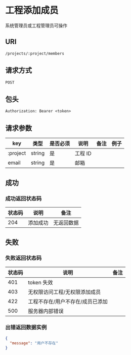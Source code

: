 # 工程添加成员

系统管理员或工程管理员可操作

## URI

```
/projects/:project/members
```

## 请求方式

```
POST
```

## 包头

```
Authorization: Bearer <token>
```

## 请求参数

| key | 类型 | 是否必须 | 说明 | 备注 | 例子 |
| --- | --- | --- | --- | --- | --- |
| :project | string | 是 | 工程 ID |  |  |
| email | string | 是 | 邮箱 |  |  |

## 成功

### 成功返回状态码

| 状态码 | 说明 | 备注 |
| --- | --- | --- |
| 204 | 添加成功 | 无返回数据 |

## 失败

### 失败返回状态码

| 状态码 | 说明 | 备注 |
| --- | --- | --- |
| 401 | token 失效 |  |
| 403 | 无权限访问工程/无权限添加成员 |  |
| 422 | 工程不存在/用户不存在/成员已添加 |  |
| 500 | 服务器内部错误 |  |

### 出错返回数据实例

```json
{
  "message": "用户不存在"
}
```

